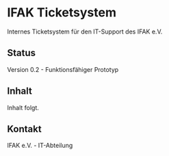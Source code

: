 # IFAK Ticketsystem

Internes Ticketsystem für den IT-Support des IFAK e.V.

## Status
Version 0.2 - Funktionsfähiger Prototyp

## Inhalt
Inhalt folgt.

## Kontakt
IFAK e.V. - IT-Abteilung
